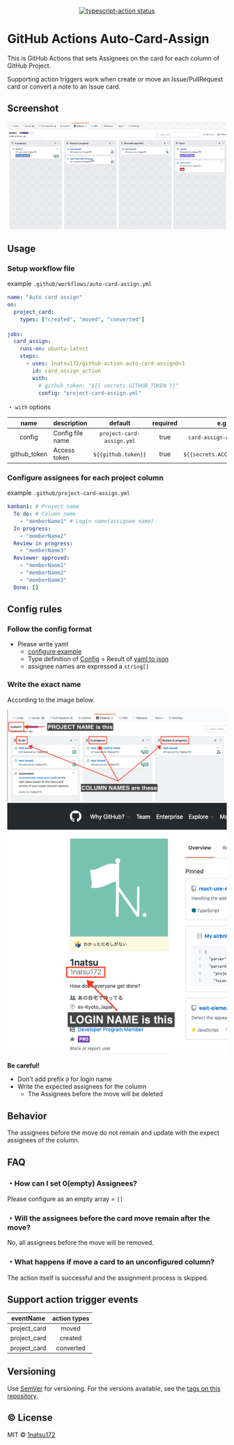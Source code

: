 <p align="center">
  <a href="https://github.com/actions/typescript-action/actions"><img alt="typescript-action status" src="https://github.com/actions/typescript-action/workflows/build-test/badge.svg"></a>
</p>

# GitHub Actions Auto-Card-Assign

This is GitHub Actions that sets Assignees on the card for each column of GitHub Project.

Supporting action triggers work when create or move an Issue/PullRequest card or convert a note to an Issue card.

## Screenshot
![DEMO GIF](https://raw.githubusercontent.com/1natsu172/github-action-auto-card-assign/d0035515ff6b689b43c0a65e01e3943a8dde9897/media/demo.gif)

## Usage

### Setup workflow file

example `.github/workflows/auto-card-assign.yml`

```yaml
name: "Auto card assign"
on:
  project_card:
    types: ["created", "moved", "converted"]

jobs:
  card_assign:
    runs-on: ubuntu-latest
    steps:
      - uses: 1natsu172/github-action-auto-card-assign@v1
        id: card_assign_action
        with:
          # github_token: "${{ secrets.GITHUB_TOKEN }}"
          config: "project-card-assign.yml"
```

・ `with` options

|     name     | description      |          default          | required |            e.g.             |
| :----------: | :--------------- | :-----------------------: | :------: | :-------------------------: |
|    config    | Config file name | `project-card-assign.yml` |   true   |  `card-assign-config.yml`   |
| github_token | Access token     |    `${{github.token}}`    |   true   | `${{secrets.ACCESS_TOKEN}}` |

### Configure assignees for each project column

example `.github/project-card-assign.yml`

```yaml
kanban1: # Project name
  To do: # Column name
    - "memberName1" # Login name(assignee name)
  In progress:
    - "memberName2"
  Review in progress:
    - "memberName3"
  Reviewer approved:
    - "memberName1"
    - "memberName2"
    - "memberName3"
  Done: []
```

## Config rules

### Follow the config format

* Please write yaml
  * [configure example](https://codebeautify.org/yaml-to-json-xml-csv/cbf4517b)
  * Type definition of [Config](https://github.com/1natsu172/github-action-auto-card-assign/blob/master/src/types/config.ts) = Result of [yaml to json](https://codebeautify.org/yaml-to-json-xml-csv#)
  * assignee names are expressed a `string[]`

### Write the exact name

According to the image below.

![project name and column name is here](https://github.com/1natsu172/github-action-auto-card-assign/blob/d0035515ff6b689b43c0a65e01e3943a8dde9897/media/project-and-column-name.png?raw=true)
![login name is here](https://github.com/1natsu172/github-action-auto-card-assign/blob/d0035515ff6b689b43c0a65e01e3943a8dde9897/media/login-name.png?raw=true)

**Be careful!**

* Don't add prefix `@` for login name
* Write the expected assignees for the column
  * The Assignees before the move will be deleted

## Behavior

The assignees before the move do not remain and update with the expect assignees of the column.

## FAQ

### ・How can I set 0(empty) Assignees?

Please configure as an empty array = `[]`

### ・Will the assignees before the card move remain after the move?

No, all assignees before the move will be removed.

### ・What happens if move a card to an unconfigured column?

The action itself is successful and the assignment process is skipped.



## Support action trigger events

|  eventName   | action types |
| :----------: | :----------: |
| project_card |    moved     |
| project_card |   created    |
| project_card |  converted   |

## Versioning

Use [SemVer](http://semver.org/) for versioning. For the versions available, see the [tags on this repository](https://github.com/1natsu172/github-action-auto-card-assign/tags). 

## ©️ License

MIT © [1natsu172](https://github.com/1natsu172)
